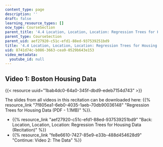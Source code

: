 ```yaml
---
content_type: page
description: ''
draft: false
learning_resource_types: []
ocw_type: CourseSection
parent_title: '4.4 Location, Location, Location: Regression Trees for Housing Data  (Recitation)'
parent_type: CourseSection
parent_uid: aef27920-c51c-efd1-88ed-937539251bd9
title: '4.4 Location, Location, Location: Regression Trees for Housing Data  (Recitation)'
uid: 8741d74c-b086-3663-cea9-0529b643e153
video_metadata:
  youtube_id: null
---
```

## Video 1: Boston Housing Data

{{< resource uuid="1bab4dc0-64a0-345f-dbd9-edeb7154d743" >}}

The slides from all videos in this recitation can be downloaded here: {{% resource_link "7f805ea1-6eb0-4035-1aeb-70db90036148" "Regression Trees for Housing Data (PDF - 1.1MB)" %}}.

- {{% resource_link "aef27920-c51c-efd1-88ed-937539251bd9" "Back: Location, Location, Location: Regression Trees for Housing Data (Recitation)" %}}
- {{% resource_link "fe8e6610-7427-85e9-e33b-488d454628d9" "Continue: Video 2: The Data" %}}
